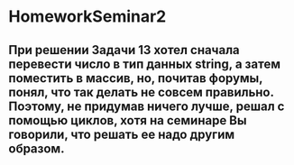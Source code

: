 # HomeworkSeminar2

## При решении Задачи 13 хотел сначала перевести число в тип данных string, а затем поместить в массив, но, почитав форумы, понял, что так делать не совсем правильно. Поэтому, не придумав ничего лучше, решал с помощью циклов, хотя на семинаре Вы говорили, что решать ее надо другим образом.
